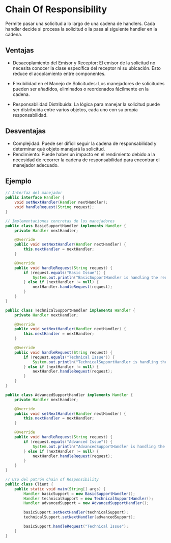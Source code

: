# Chain Of Responsibility

Permite pasar una solicitud a lo largo de una cadena de handlers. Cada handler decide si procesa la solicitud o la pasa al siguiente handler en la cadena.

## Ventajas 
- Desacoplamiento del Emisor y Receptor: El emisor de la solicitud no necesita conocer la clase específica del receptor ni su ubicación. Esto reduce el acoplamiento entre componentes.

- Flexibilidad en el Manejo de Solicitudes: Los manejadores de solicitudes pueden ser añadidos, eliminados o reordenados fácilmente en la cadena.

- Responsabilidad Distribuida: La lógica para manejar la solicitud puede ser distribuida entre varios objetos, cada uno con su propia responsabilidad.

## Desventajas
- Complejidad: Puede ser difícil seguir la cadena de responsabilidad y determinar qué objeto manejará la solicitud.
- Rendimiento: Puede haber un impacto en el rendimiento debido a la necesidad de recorrer la cadena de responsabilidad para encontrar el manejador adecuado.

## Ejemplo
```java
// Interfaz del manejador
public interface Handler {
    void setNextHandler(Handler nextHandler);
    void handleRequest(String request);
}

// Implementaciones concretas de los manejadores
public class BasicSupportHandler implements Handler {
    private Handler nextHandler;

    @Override
    public void setNextHandler(Handler nextHandler) {
        this.nextHandler = nextHandler;
    }

    @Override
    public void handleRequest(String request) {
        if (request.equals("Basic Issue")) {
            System.out.println("BasicSupportHandler is handling the request.");
        } else if (nextHandler != null) {
            nextHandler.handleRequest(request);
        }
    }
}

public class TechnicalSupportHandler implements Handler {
    private Handler nextHandler;

    @Override
    public void setNextHandler(Handler nextHandler) {
        this.nextHandler = nextHandler;
    }

    @Override
    public void handleRequest(String request) {
        if (request.equals("Technical Issue")) {
            System.out.println("TechnicalSupportHandler is handling the request.");
        } else if (nextHandler != null) {
            nextHandler.handleRequest(request);
        }
    }
}

public class AdvancedSupportHandler implements Handler {
    private Handler nextHandler;

    @Override
    public void setNextHandler(Handler nextHandler) {
        this.nextHandler = nextHandler;
    }

    @Override
    public void handleRequest(String request) {
        if (request.equals("Advanced Issue")) {
            System.out.println("AdvancedSupportHandler is handling the request.");
        } else if (nextHandler != null) {
            nextHandler.handleRequest(request);
        }
    }
}

// Uso del patrón Chain of Responsibility
public class Client {
    public static void main(String[] args) {
        Handler basicSupport = new BasicSupportHandler();
        Handler technicalSupport = new TechnicalSupportHandler();
        Handler advancedSupport = new AdvancedSupportHandler();

        basicSupport.setNextHandler(technicalSupport);
        technicalSupport.setNextHandler(advancedSupport);

        basicSupport.handleRequest("Technical Issue");
    }
}
```
